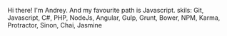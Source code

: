 Hi there! I'm Andrey.
And my favourite path is Javascript.
skils: Git, Javascript, C#, PHP, NodeJs, Angular, Gulp, Grunt, Bower, NPM, Karma, Protractor, Sinon, Chai, Jasmine
